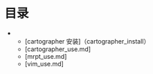 # 目录

- 
  - [cartographer 安装]（cartographer_install）
  - [cartographer_use.md]
  - [mrpt_use.md]
  - [vim_use.md]
